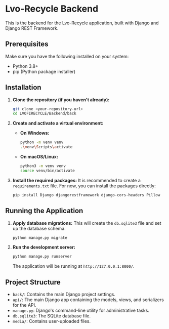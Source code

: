 # Lvo-Recycle Backend

This is the backend for the Lvo-Recycle application, built with Django and Django REST Framework.

## Prerequisites

Make sure you have the following installed on your system:
- Python 3.8+
- pip (Python package installer)

## Installation

1.  **Clone the repository (if you haven't already):**
    ```bash
    git clone <your-repository-url>
    cd LVOFIRECYCLE/Backend/back
    ```

2.  **Create and activate a virtual environment:**

    -   **On Windows:**
        ```bash
        python -m venv venv
        .\venv\Scripts\activate
        ```

    -   **On macOS/Linux:**
        ```bash
        python3 -m venv venv
        source venv/bin/activate
        ```

3.  **Install the required packages:**
    It is recommended to create a `requirements.txt` file. For now, you can install the packages directly:
    ```bash
    pip install Django djangorestframework django-cors-headers Pillow
    ```

## Running the Application

1.  **Apply database migrations:**
    This will create the `db.sqlite3` file and set up the database schema.
    ```bash
    python manage.py migrate
    ```

2.  **Run the development server:**
    ```bash
    python manage.py runserver
    ```

    The application will be running at `http://127.0.0.1:8000/`.

## Project Structure

-   `back/`: Contains the main Django project settings.
-   `api/`: The main Django app containing the models, views, and serializers for the API.
-   `manage.py`: Django's command-line utility for administrative tasks.
-   `db.sqlite3`: The SQLite database file.
-   `media/`: Contains user-uploaded files.